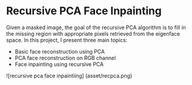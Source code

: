 # Recursive PCA Face Inpainting

Given a masked image, the goal of the recursive PCA algorithm is to fill in the missing region with appropriate pixels retrieved from the eigenface space. In this project, I present three main topics:

- Basic face reconstruction using PCA
- PCA face reconstruction on RGB channel
- Face inpainting using recursive PCA

![recursive pca face inpaintiing]
(asset/recpca.png)
